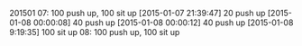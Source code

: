 201501
  07: 100 push up, 100 sit up
    [2015-01-07 21:39:47] 20 push up
    [2015-01-08 00:00:08] 40 push up
    [2015-01-08 00:00:12] 40 push up
    [2015-01-08 9:19:35] 100 sit up
  08: 100 push up, 100 sit up


